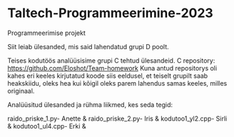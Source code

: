 # Taltech-Programmeerimine-2023
Programmeerimise projekt

Siit leiab ülesanded, mis said lahendatud grupi D poolt.

Teises kodutöös analüüsisime grupi C tehtud ülesandeid.
C repository: https://github.com/Eloshot/Team-homework
Kuna antud repositorys oli kahes eri keeles kirjutatud koode siis eeldusel, et teiselt grupilt saab heakskiidu, oleks hea kui kõigil oleks parem lahendus samas keeles, milles originaal.

Analüüsitud ülesanded ja rühma liikmed, kes seda tegid:

raido_priske_1.py- Anette &
raido_priske_2.py- Iris &
kodutoo1_yl2.cpp- Sirli &
kodutoo1_ul4.cpp- Erki &

